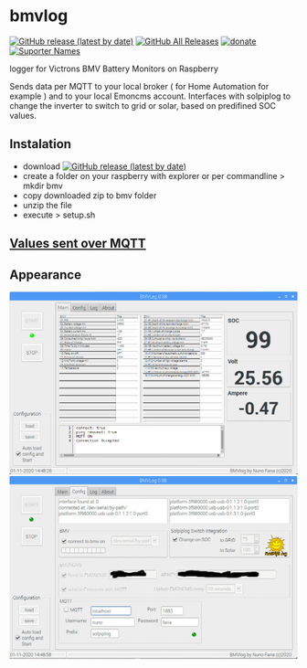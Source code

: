 # bmvlog
[<img alt="GitHub release (latest by date)" src="https://img.shields.io/github/v/release/njfaria/bmvlog">](https://github.com/njfaria/bmvlog/releases)
[<img alt="GitHub All Releases" src="https://img.shields.io/github/downloads/njfaria/bmvlog/total">](https://github.com/njfaria/bmvlog/releases/latest)
[<img alt="donate" src="https://img.shields.io/badge/donate-Paypal-green">](https://www.paypal.com/donate?hosted_button_id=ZDTGKU48JP678&source=url)
[<img alt="Suporter Names" src="https://img.shields.io/badge/suporter-names-orange">](/docs/suporternames.md)

logger for Victrons BMV Battery Monitors on Raspberry

Sends data per MQTT to your local broker ( for Home Automation for example ) and to your local Emoncms account.
Interfaces with solpiplog to change the inverter to switch to grid or solar, based on predifined SOC values.
## Instalation
- download [<img alt="GitHub release (latest by date)" src="https://img.shields.io/github/v/release/njfaria/bmvlog">](https://github.com/njfaria/bmvlog/releases)
- create a folder on your raspberry with explorer or per commandline > mkdir bmv 
- copy downloaded zip to bmv folder
- unzip the file
- execute > setup.sh 

## [Values sent over MQTT](/docs/mqttvalues.md)
## Appearance
![bmvlog](bmvmain.png)
![bmvlog](bmvconfig.jpg)
